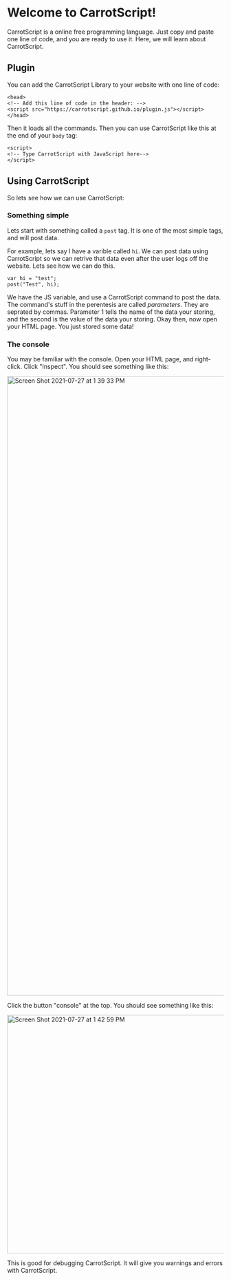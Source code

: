 # Welcome to CarrotScript!

CarrotScript is a online free programming language. Just copy and paste one line of code, and you are ready to use it. Here, we will learn about CarrotScript.

## Plugin

You can add the CarrotScript Library to your website with one line of code:

```
<head>
<!-- Add this line of code in the header: -->
<script src="https://carrotscript.github.io/plugin.js"></script>
</head>
```
Then it loads all the commands. Then you can use CarrotScript like this at the end of your ``` body ``` tag:

```
<script>
<!-- Type CarrotScript with JavaScript here-->
</script>
```

## Using CarrotScript

So lets see how we can use CarrotScript:

### Something simple

Lets start with something called a ``` post ``` tag. It is one of the most simple tags, and will post data.

For example, lets say I have a varible called ``` hi ```. We can post data using CarrotScript so we can retrive that data even after the user logs off the website. Lets see how we can do this.

```
var hi = "test";
post("Test", hi);
```

We have the JS variable, and use a CarrotScript command to post the data. The command's stuff in the perentesis are called *parameters*. They are seprated by commas. Parameter 1 tells the name of the data your storing, and the second is the value of the data your storing. Okay then, now open your HTML page. You just stored some data!

### The console

You may be familiar with the console. Open your HTML page, and right-click. Click "Inspect". You should see something like this:

<img width="1440" alt="Screen Shot 2021-07-27 at 1 39 33 PM" src="https://user-images.githubusercontent.com/87620301/127201778-1124b915-7209-48d1-915b-542ba27c8c34.png">

Click the button "console" at the top. You should see something like this:

<img width="554" alt="Screen Shot 2021-07-27 at 1 42 59 PM" src="https://user-images.githubusercontent.com/87620301/127202222-9de455d9-860e-4ab9-81fd-2934c3c8fdea.png">

This is good for debugging CarrotScript. It will give you warnings and errors with CarrotScript. 
